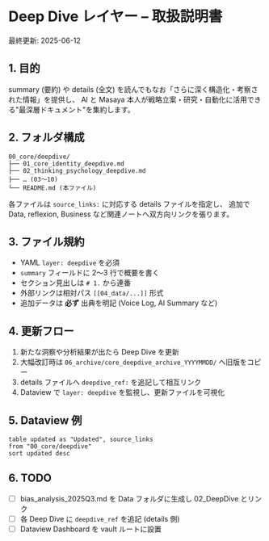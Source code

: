 # Deep Dive レイヤー – 取扱説明書

最終更新: 2025-06-12

## 1. 目的
summary (要約) や details (全文) を読んでもなお「さらに深く構造化・考察された情報」を提供し、
AI と Masaya 本人が戦略立案・研究・自動化に活用できる"最深層ドキュメント"を集約します。

## 2. フォルダ構成
```
00_core/deepdive/
├── 01_core_identity_deepdive.md
├── 02_thinking_psychology_deepdive.md
├── … (03〜10)
└── README.md (本ファイル)
```
各ファイルは `source_links:` に対応する details ファイルを指定し、
追加で Data, reflexion, Business など関連ノートへ双方向リンクを張ります。

## 3. ファイル規約
- YAML `layer: deepdive` を必須
- `summary` フィールドに 2〜3 行で概要を書く
- セクション見出しは `# 1.` から連番
- 外部リンクは相対パス `[[04_data/...]]` 形式
- 追加データは **必ず** 出典を明記 (Voice Log, AI Summary など)

## 4. 更新フロー
1. 新たな洞察や分析結果が出たら Deep Dive を更新
2. 大幅改訂時は `06_archive/core_deepdive_archive_YYYYMMDD/` へ旧版をコピー
3. details ファイルへ `deepdive_ref:` を追記して相互リンク
4. Dataview で `layer: deepdive` を監視し、更新ファイルを可視化

## 5. Dataview 例
```dataview
table updated as "Updated", source_links
from "00_core/deepdive"
sort updated desc
```

## 6. TODO
- [ ] bias_analysis_2025Q3.md を Data フォルダに生成し 02_DeepDive とリンク
- [ ] 各 Deep Dive に `deepdive_ref` を追記 (details 側)
- [ ] Dataview Dashboard を vault ルートに設置 